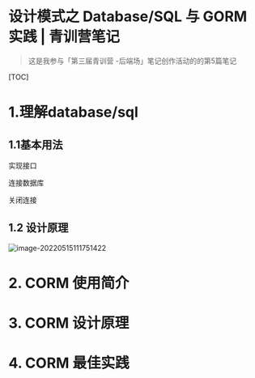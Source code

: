 # 设计模式之  Database/SQL 与 GORM 实践 | 青训营笔记

> 这是我参与「第三届青训营 -后端场」笔记创作活动的的第5篇笔记	

[TOC]



# 1.理解database/sql

## 1.1基本用法

实现接口

连接数据库

关闭连接

## 1.2 设计原理

![image-20220515111751422](https://xingqiu-tuchuang-1256524210.cos.ap-shanghai.myqcloud.com/434/202205151117577.png)

# 2. CORM 使用简介

# 3. CORM 设计原理

# 4. CORM 最佳实践